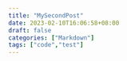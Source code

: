 ```yaml
---
title: "MySecondPost"
date: 2023-02-10T16:06:58+08:00
draft: false
categories: ["Markdown"]
tags: ["code","test"]
---
```



